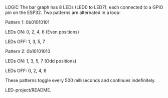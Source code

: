 
LOGIC The bar graph has 8 LEDs (LED0 to LED7), each connected to a GPIO pin on the ESP32. Two patterns are alternated in a loop:

Pattern 1: 0b01010101

LEDs ON: 0, 2, 4, 6 (Even positions)

LEDs OFF: 1, 3, 5, 7

Pattern 2: 0b10101010

LEDs ON: 1, 3, 5, 7 (Odd positions)

LEDs OFF: 0, 2, 4, 6

These patterns toggle every 500 milliseconds and continues indefinitely.

LED-project/README.
